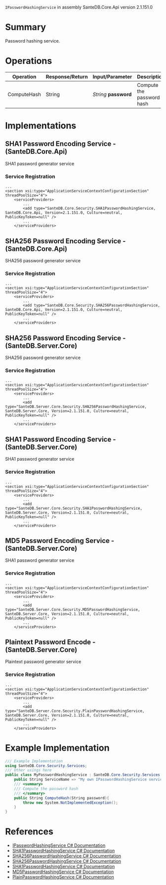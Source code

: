 `IPasswordHashingService` in assembly SanteDB.Core.Api version 2.1.151.0

# Summary
Password hashing service.

# Operations

|Operation|Response/Return|Input/Parameter|Description|
|-|-|-|-|
|ComputeHash|String|*String* **password**|Compute the password hash|

# Implementations


## SHA1 Password Encoding Service - (SanteDB.Core.Api)
SHA1 password generator service

### Service Registration
```markup
...
<section xsi:type="ApplicationServiceContextConfigurationSection" threadPoolSize="4">
	<serviceProviders>
		...
		<add type="SanteDB.Core.Security.SHA1PasswordHashingService, SanteDB.Core.Api, Version=2.1.151.0, Culture=neutral, PublicKeyToken=null" />
		...
	</serviceProviders>
```

## SHA256 Password Encoding Service - (SanteDB.Core.Api)
SHA256 password generator service

### Service Registration
```markup
...
<section xsi:type="ApplicationServiceContextConfigurationSection" threadPoolSize="4">
	<serviceProviders>
		...
		<add type="SanteDB.Core.Security.SHA256PasswordHashingService, SanteDB.Core.Api, Version=2.1.151.0, Culture=neutral, PublicKeyToken=null" />
		...
	</serviceProviders>
```

## SHA256 Password Encoding Service - (SanteDB.Server.Core)
SHA256 password generator service

### Service Registration
```markup
...
<section xsi:type="ApplicationServiceContextConfigurationSection" threadPoolSize="4">
	<serviceProviders>
		...
		<add type="SanteDB.Server.Core.Security.SHA256PasswordHashingService, SanteDB.Server.Core, Version=2.1.151.0, Culture=neutral, PublicKeyToken=null" />
		...
	</serviceProviders>
```

## SHA1 Password Encoding Service - (SanteDB.Server.Core)
SHA1 password generator service

### Service Registration
```markup
...
<section xsi:type="ApplicationServiceContextConfigurationSection" threadPoolSize="4">
	<serviceProviders>
		...
		<add type="SanteDB.Server.Core.Security.SHA1PasswordHashingService, SanteDB.Server.Core, Version=2.1.151.0, Culture=neutral, PublicKeyToken=null" />
		...
	</serviceProviders>
```

## MD5 Password Encoding Service - (SanteDB.Server.Core)
SHA1 password generator service

### Service Registration
```markup
...
<section xsi:type="ApplicationServiceContextConfigurationSection" threadPoolSize="4">
	<serviceProviders>
		...
		<add type="SanteDB.Server.Core.Security.MD5PasswordHashingService, SanteDB.Server.Core, Version=2.1.151.0, Culture=neutral, PublicKeyToken=null" />
		...
	</serviceProviders>
```

## Plaintext Password Encode - (SanteDB.Server.Core)
Plaintext password generator service

### Service Registration
```markup
...
<section xsi:type="ApplicationServiceContextConfigurationSection" threadPoolSize="4">
	<serviceProviders>
		...
		<add type="SanteDB.Server.Core.Security.PlainPasswordHashingService, SanteDB.Server.Core, Version=2.1.151.0, Culture=neutral, PublicKeyToken=null" />
		...
	</serviceProviders>
```
# Example Implementation
```csharp
/// Example Implementation
using SanteDB.Core.Security.Services;
/// Other usings here
public class MyPasswordHashingService : SanteDB.Core.Security.Services.IPasswordHashingService { 
	public String ServiceName => "My own IPasswordHashingService service";
	/// <summary>
	/// Compute the password hash
	/// </summary>
	public String ComputeHash(String password){
		throw new System.NotImplementedException();
	}
}
```

# References

* [IPasswordHashingService C# Documentation](http://santesuite.org/assets/doc/net/html/T_SanteDB_Core_Security_Services_IPasswordHashingService.htm)
* [SHA1PasswordHashingService C# Documentation](http://santesuite.org/assets/doc/net/html/T_SanteDB_Core_Security_SHA1PasswordHashingService.htm)
* [SHA256PasswordHashingService C# Documentation](http://santesuite.org/assets/doc/net/html/T_SanteDB_Core_Security_SHA256PasswordHashingService.htm)
* [SHA256PasswordHashingService C# Documentation](http://santesuite.org/assets/doc/net/html/T_SanteDB_Server_Core_Security_SHA256PasswordHashingService.htm)
* [SHA1PasswordHashingService C# Documentation](http://santesuite.org/assets/doc/net/html/T_SanteDB_Server_Core_Security_SHA1PasswordHashingService.htm)
* [MD5PasswordHashingService C# Documentation](http://santesuite.org/assets/doc/net/html/T_SanteDB_Server_Core_Security_MD5PasswordHashingService.htm)
* [PlainPasswordHashingService C# Documentation](http://santesuite.org/assets/doc/net/html/T_SanteDB_Server_Core_Security_PlainPasswordHashingService.htm)
